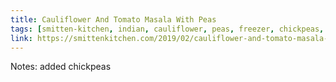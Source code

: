 ```yaml
---
title: Cauliflower And Tomato Masala With Peas
tags: [smitten-kitchen, indian, cauliflower, peas, freezer, chickpeas, dinner]
link: https://smittenkitchen.com/2019/02/cauliflower-and-tomato-masala-with-peas/
---
```

Notes: added chickpeas


